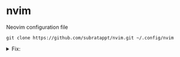 # nvim
Neovim configuration file

```git clone https://github.com/subratappt/nvim.git ~/.config/nvim```


<details>
  <summary>Fix:</summary>
  
Fix:
``` lua
-- ~/.local/share/nvim/lazy/nvim-treesitter/lua/nvim-treesitter/shell_command_selectors.lua`
    local args = {
      "-o",
      "parser.so",
      "-I./src",
      repo.files,
      "-Os",
      "-std=c99"
    }
```
</details>

